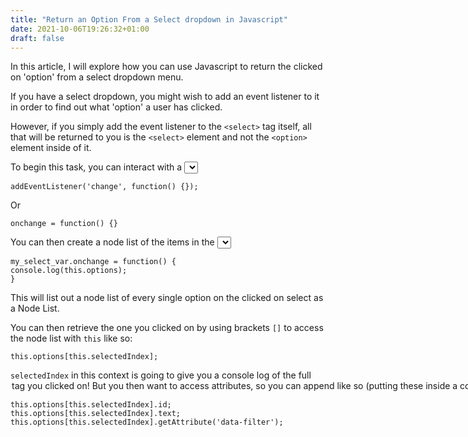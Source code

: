 ```yaml
---
title: "Return an Option From a Select dropdown in Javascript"
date: 2021-10-06T19:26:32+01:00
draft: false
---
```


In this article, I will explore how you can use Javascript to return the clicked on 'option' from a select dropdown menu.

<!--more-->

If you have a select dropdown, you might wish to add an event listener to it in order to find out what 'option' a user has clicked.

However, if you simply add the event listener to the `<select>` tag itself, all that will be returned to you is the `<select>` element and not the `<option>` element inside of it.

To begin this task, you can interact with a <select> box by using the ‘change’ event listener, either:

```
addEventListener('change', function() {});
```

Or

```
onchange = function() {}
```

You can then create a node list of the items in the <select> dropdown using a rule called `.options` e.g.

```
my_select_var.onchange = function() {
console.log(this.options);
}
```

This will list out a node list of every single option on the clicked on select as a Node List.

You can then retrieve the one you clicked on by using brackets `[]` to access the node list with `this` like so:

```
this.options[this.selectedIndex];
```

`selectedIndex` in this context is going to give you a console log of the full <option> tag you clicked on! But you then want to access attributes, so you can append like so (putting these inside a console log):

```
this.options[this.selectedIndex].id;
this.options[this.selectedIndex].text;
this.options[this.selectedIndex].getAttribute('data-filter');